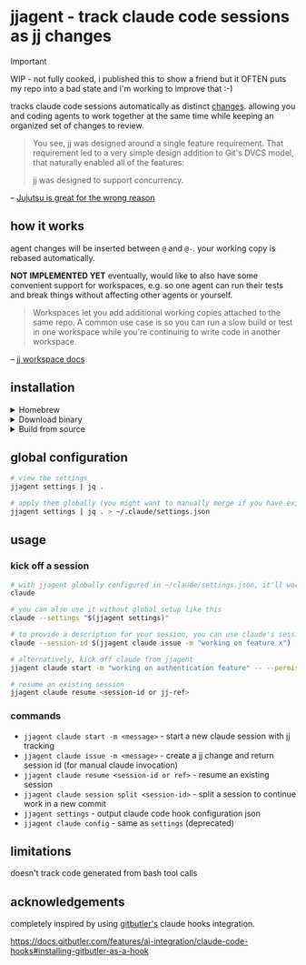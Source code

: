# jjagent - track claude code sessions as jj changes

> [!IMPORTANT]
> WIP - not fully cooked, i published this to show a friend but it OFTEN puts my repo into a bad state and i'm working to improve that :-) 

tracks claude code sessions automatically as distinct [changes](https://jj-vcs.github.io/jj/latest/glossary/#change). allowing you and coding agents to work together at the same time while keeping an organized set of changes to review.

> You see, jj was designed around a single feature requirement. That requirement led to a very simple design addition to Git's DVCS model, that naturally enabled all of the features:
>
> jj was designed to support concurrency.

– [Jujutsu is great for the wrong reason](https://www.felesatra.moe/blog/2024/12/23/jj-is-great-for-the-wrong-reason)

## how it works

agent changes will be inserted between `@` and `@-`. your working copy is rebased automatically.

**NOT IMPLEMENTED YET** eventually, would like to also have some convenient support for workspaces, e.g. so one agent can run their tests and break things without affecting other agents or yourself.

> Workspaces let you add additional working copies attached to the same repo. A common use case is so you can run a slow build or test in one workspace while you're continuing to write code in another workspace.

– [jj workspace docs](https://jj-vcs.github.io/jj/latest/cli-reference/#jj-workspace)

## installation

<details>
<summary>Homebrew</summary>

```bash
brew install schpet/tap/jjagent
```
</details>

<details>
<summary>Download binary</summary>

Grab the latest release from:
https://github.com/schpet/jjagent/releases/latest
</details>

<details>
<summary>Build from source</summary>

Clone the repo and install locally:

```bash
cargo install --path .
```
</details>

## global configuration

```bash
# view the settings
jjagent settings | jq .

# apply them globally (you might want to manually merge if you have existing settings!)
jjagent settings | jq . > ~/.claude/settings.json
```

## usage

### kick off a session

```bash
# with jjagent globally configured in ~/claude/settings.json, it'll work with any claude session
claude

# you can also use it without global setup like this
claude --settings "$(jjagent settings)"

# to provide a description for your session, you can use claude's session id
claude --session-id $(jjagent claude issue -m "working on feature x")

# alternatively, kick off claude from jjagent
jjagent claude start -m "working on authentication feature" -- --permission-mode acceptEdits

# resume an existing session
jjagent claude resume <session-id or jj-ref>
```


### commands

- `jjagent claude start -m <message>` - start a new claude session with jj tracking
- `jjagent claude issue -m <message>` - create a jj change and return session id (for manual claude invocation)
- `jjagent claude resume <session-id or ref>` - resume an existing session
- `jjagent claude session split <session-id>` - split a session to continue work in a new commit
- `jjagent settings` - output claude code hook configuration json
- `jjagent claude config` - same as `settings` (deprecated)

## limitations

doesn't track code generated from bash tool calls

## acknowledgements

completely inspired by using [gitbutler's](https://github.com/gitbutlerapp/gitbutler) claude hooks integration.

https://docs.gitbutler.com/features/ai-integration/claude-code-hooks#installing-gitbutler-as-a-hook

